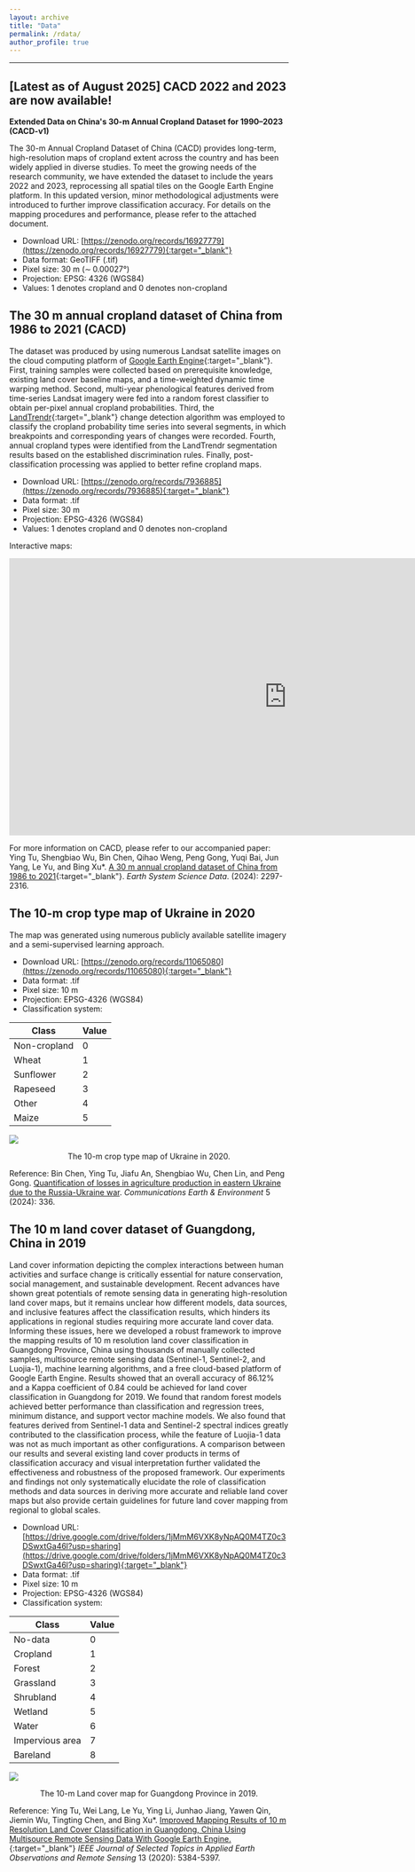 ```yaml
---
layout: archive
title: "Data"
permalink: /rdata/
author_profile: true
---
```


-----------------------------------------------------------------

[Latest as of August 2025] CACD 2022 and 2023 are now available!
-----

**Extended Data on China's 30-m Annual Cropland Dataset for 1990–2023 (CACD-v1)**

The 30-m Annual Cropland Dataset of China (CACD) provides long-term, high-resolution maps of cropland extent across the country and has been widely applied in diverse studies. To meet the growing needs of the research community, we have extended the dataset to include the years 2022 and 2023, reprocessing all spatial tiles on the Google Earth Engine platform. In this updated version, minor methodological adjustments were introduced to further improve classification accuracy. For details on the mapping procedures and performance, please refer to the attached document.

* Download URL: [https://zenodo.org/records/16927779](https://zenodo.org/records/16927779){:target="_blank"}
* Data format: GeoTIFF (.tif)
* Pixel size: 30 m (∼ 0.00027°)
* Projection: EPSG: 4326 (WGS84)
* Values: 1 denotes cropland and 0 denotes non-cropland


The 30 m annual cropland dataset of China from 1986 to 2021 (CACD)
-----

The dataset was produced by using numerous Landsat satellite images on the cloud computing platform of [Google Earth Engine](https://earthengine.google.com/){:target="_blank"}. First, training samples were collected based on prerequisite knowledge, existing land cover baseline maps, and a time-weighted dynamic time warping method. Second, multi-year phenological features derived from time-series Landsat imagery were fed into a random forest classifier to obtain per-pixel annual cropland probabilities. Third, the [LandTrendr](https://emapr.github.io/LT-GEE/landtrendr.html){:target="_blank"} change detection algorithm was employed to classify the cropland probability time series into several segments, in which breakpoints and corresponding years of changes were recorded. Fourth, annual cropland types were identified from the LandTrendr segmentation results based on the established discrimination rules. Finally, post-classification processing was applied to better refine cropland maps.

* Download URL: [https://zenodo.org/records/7936885](https://zenodo.org/records/7936885){:target="_blank"}
* Data format: .tif
* Pixel size: 30 m
* Projection: EPSG-4326 (WGS84)
* Values: 1 denotes cropland and 0 denotes non-cropland

Interactive maps:

<iframe
    src="https://thutyecology.users.earthengine.app/view/cacd-maps"
    width = "1000"
    height = "500"
    frameborder="0"
    allowfullscreen>
</iframe>

For more information on CACD, please refer to our accompanied paper: Ying Tu, Shengbiao Wu, Bin Chen, Qihao Weng, Peng Gong, Yuqi Bai, Jun Yang, Le Yu, and Bing Xu\*. [A 30 m annual cropland dataset of China from 1986 to 2021](https://essd.copernicus.org/articles/16/2297/2024/essd-16-2297-2024.html){:target="_blank"}. *Earth System Science Data*. (2024): 2297-2316.



The 10-m crop type map of Ukraine in 2020
-----
The map was generated using numerous publicly available satellite imagery and a semi-supervised learning approach.

* Download URL: [https://zenodo.org/records/11065080](https://zenodo.org/records/11065080){:target="_blank"}
* Data format: .tif
* Pixel size: 10 m
* Projection: EPSG-4326 (WGS84)
* Classification system:

| Class            | Value  |
|     --------     | ------ |
| Non-cropland     | 0      |
| Wheat            | 1      |
| Sunflower        | 2      |
| Rapeseed         | 3      |
| Other            | 4      |
| Maize            | 5      |


![](https://thutyecology.github.io/images/ukraine-crop.png)

<center>The 10-m crop type map of Ukraine in 2020.</center>

Reference: Bin Chen, Ying Tu, Jiafu An, Shengbiao Wu, Chen Lin, and Peng Gong. [Quantification of losses in agriculture production in eastern Ukraine due to the Russia-Ukraine war](https://doi.org/10.1038/s43247-024-01488-3). *Communications Earth & Environment* 5 (2024): 336.



The 10 m land cover dataset of Guangdong, China in 2019
-----

Land cover information depicting the complex interactions between human activities and surface change is critically essential for nature conservation, social management, and sustainable development. Recent advances have shown great potentials of remote sensing data in generating high-resolution land cover maps, but it remains unclear how different models, data sources, and inclusive features affect the classification results, which hinders its applications in regional studies requiring more accurate land cover data. Informing these issues, here we developed a robust framework to improve the mapping results of 10 m resolution land cover classification in Guangdong Province, China using thousands of manually collected samples, multisource remote sensing data (Sentinel-1, Sentinel-2, and Luojia-1), machine learning algorithms, and a free cloud-based platform of Google Earth Engine. Results showed that an overall accuracy of 86.12% and a Kappa coefficient of 0.84 could be achieved for land cover classification in Guangdong for 2019. We found that random forest models achieved better performance than classification and regression trees, minimum distance, and support vector machine models. We also found that features derived from Sentinel-1 data and Sentinel-2 spectral indices greatly contributed to the classification process, while the feature of Luojia-1 data was not as much important as other configurations. A comparison between our results and several existing land cover products in terms of classification accuracy and visual interpretation further validated the effectiveness and robustness of the proposed framework. Our experiments and findings not only systematically elucidate the role of classification methods and data sources in deriving more accurate and reliable land cover maps but also provide certain guidelines for future land cover mapping from regional to global scales.


* Download URL: [https://drive.google.com/drive/folders/1jMmM6VXK8yNpAQ0M4TZ0c3DSwxtGa46l?usp=sharing](https://drive.google.com/drive/folders/1jMmM6VXK8yNpAQ0M4TZ0c3DSwxtGa46l?usp=sharing){:target="_blank"}
* Data format: .tif
* Pixel size: 10 m
* Projection: EPSG-4326 (WGS84)
* Classification system:

| Class            | Value  |
|     --------     | ------ |
| No-data          | 0      |
| Cropland         | 1      |
| Forest           | 2      |
| Grassland        | 3      |
| Shrubland        | 4      |
| Wetland          | 5      |
| Water            | 6      |
| Impervious area  | 7      |
| Bareland         | 8      |

![](https://thutyecology.github.io/images/lc-gd-2019.jpg)

<center>The 10-m Land cover map for Guangdong Province in 2019.</center>

Reference: Ying Tu, Wei Lang, Le Yu, Ying Li, Junhao Jiang, Yawen Qin, Jiemin Wu, Tingting Chen, and Bing Xu\*. [Improved Mapping Results of 10 m Resolution Land Cover Classification in Guangdong, China Using Multisource Remote Sensing Data With Google Earth Engine.](https://ieeexplore.ieee.org/document/9187534){:target="_blank"} *IEEE Journal of Selected Topics in Applied Earth Observations and Remote Sensing* 13 (2020): 5384-5397.

